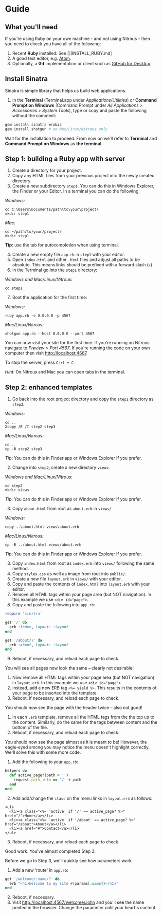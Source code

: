 # Guide

## What you'll need

If you're using Ruby on your own machine - and not using Nitrous - then you need to check you have all of the following:

1. Recent **Ruby** installed: See [][INSTALL_RUBY.md]
3. A good text editor, e.g. [Atom](https://atom.io/).
2. Optionally, a **Git** implementation or client such as [GitHub for Desktop]()

## Install Sinatra

Sinatra is simple library that helps us build web applications.

1. In the **Terminal** (Terminal.app under *Applications/Utilities*) or **Command Prompt on Windows** (Command Prompt under *All Applications > Accessories > System Tools*), type or copy and paste the following without the comment:

  ```ruby
  gem install sinatra erubis
  gem install shotgun # on Mac/Linux/Nitrous only
  ```

  Wait for the installation to proceed. From now on we'll refer to **Terminal** and **Command Prompt on Windows** as **the terminal**.

## Step 1: building a Ruby app with server

1. Create a directory for your project.
2. Copy any HTML files from your previous project into the newly created directory.
3. Create a new subdirectory `step1`. You can do this in Windows Explorer, the Finder or your Editor. In a terminal you can do the following:

  _Windows:_

  ```shell
  cd C:\Users\Documents/path\to\your\project\
  mkdir step1
  ```

  _Mac:_

  ```shell
  cd ~/path/to/your/project/
  mkdir step1
  ```

  **Tip:** use the tab for autocompletion when using terminal.

4. Create a new empty file `app.rb` in `step1` with your editor.
5. Open `index.html` and other `.html` files and adjust all paths to be absolute. This means links should be prefixed with a forward slash (`/`).
6. In the Terminal go into the `step1` directory:

  _Windows and Mac/Linux/Nitrous:_

  ```shell
  cd step1
  ```

7. Boot the application for the first time:

  _Windows:_

  ```shell
  ruby app.rb -o 0.0.0.0 -p 4567
  ```

  _Mac/Linux/Nitrous:_

  ```shell
  shotgun app.rb --host 0.0.0.0 --port 4567
  ```

  You can now visit your site for the first time. If you're running on Nitrous
  navigate to _Preview > Port 4567_. If you're running the code on your own
  computer then visit <http://localhost:4567>.

  To stop the server, press `Ctrl + C`.

  *Hint:* On Nitrous and Mac you can open tabs in the terminal.

## Step 2: enhanced templates

1. Go back into the root project directory and copy the `step1` directory as `step2`.

  _Windows:_

  ```shell
  cd ..
  Xcopy /E /I step2 step3
  ```

  _Mac/Linux/Nitrous:_

  ```shell
  cd ..
  cp -R step2 step3
  ```

  *Tip*: You can do this in Finder.app or Windows Explorer if you prefer.

2. Change into `step2`, create a new directory `views`:

  _Windows and Mac/Linux/Nitrous_:

  ```shell
  cd step2
  mkdir views
  ```

  *Tip*: You can do this in Finder.app or Windows Explorer if you prefer.

3. Copy `about.html` from root as `about.erb` in `views/`

  _Windows:_
  ```shell
  copy ..\about.html views\about.erb
  ```

  _Mac/Linux/Nitrous:_

  ```shell
  cp -R ../about.html views/about.erb
  ```

  *Tip*: You can do this in Finder.app or Windows Explorer if you prefer.

3. Copy `index.html` from root as `index.erb` into `views/` following the same method.
4. Copy `styles.css` as well as image from root into `public/`.
5. Create a new file `layout.erb` in `views/` with your editor.
6. Copy and paste the contents of `index.html` into `layout.erb` with your editor.
7. Remove all HTML tags within your page area (but NOT navigation). In this example we use `<div id="page">`.
8. Copy and paste the following into `app.rb`:

  ```ruby
  require 'sinatra'

  get '/' do
    erb :index, layout: :layout
  end

  get '/about/?' do
    erb :about, layout: :layout
  end
  ```

9. Reboot, if necessary, and reload each page to check.

You will see all pages now look the same – clearly not desirable!

1. Now remove all HTML tags within your page area (but NOT navigation) in `layout.erb`.
  In this example we use `<div id="page">`
2. Instead, add a new ERB tag `<%= yield %>`. This results in the contents of your
  page to be inserted into the template.
3. Reboot, if necessary, and reload each page to check.

You should now see the page with the header twice – also not good!

1. In each `.erb` template, remove all the HTML tags from the the top up to the
  content. Similarly, do the same for the tags between content and the bottom of
  the file.
2. Reboot, if necessary, and reload each page to check.

You should now see the page almost as it is meant to be! However, the eagle-eyed among you may notice the menu doesn't highlight correctly. We'll solve this with some more code.

1. Add the following to your `app.rb`:

  ```ruby
  helpers do
    def active_page?(path = '')
      request.path_info == '/' + path
    end
  end
  ```
2. Add add/change the `class` on the menu links in `layout.erb` as follows:

  ```erb
  <ul>
    <li><a class="<%= 'active' if '/' == active_page? %>" href="/">Home</a></li>
    <li><a class="<%= 'active' if '/about' == active_page? %>" href="/about">About</a></li>
    <li><a href="#">Contact</a></li>
  </ul>
  ```
3. Reboot, if necessary, and reload each page to check.

Good work. You've almost completed Step 2.

Before we go to Step 3, we'll quickly see how parameters work.

1. Add a new 'route' in `app.rb`:

  ```ruby
  get '/welcome/:name/?' do
    erb "<h1>Welcome to my site #{params[:name]}</h1>"
  end
  ```

2. Reboot, if necessary.
3. Visit <http://localhost:4567/welcome/John> and you'll see the name printed in the browser. Change the parameter until your heart's content.
